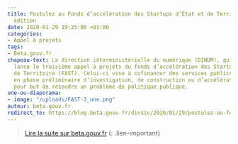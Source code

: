 ```yaml
---
title: Postulez au Fonds d’accélération des Startups d’État et de Territoire ! - 3e
  édition
date: 2020-01-29 19:25:00 +01:00
categories:
- Appel à projets
tags:
- Beta.gouv.fr
chapeau-text: La direction interministérielle du numérique (DINUM), qui porte beta.gouv.fr,
  lance le troisième appel à projets du fonds d’accélération des Startups d’État et
  de Territoire (FAST). Celui-ci vise à cofinancer des services publics numériques
  en phase préliminaire d’investigation, de construction ou d’accélération, qui ont
  pour but de résoudre un problème de politique publique.
une-ou-diaporama:
- image: "/uploads/FAST-3_une.png"
auteur: beta.gouv.fr
redirect_to: https://blog.beta.gouv.fr/dinsic/2020/01/29/postulez-au-fonds-d-acceleration-des-startups-d-etat-et-de-territoire-3eme-edition/
---
```


> [Lire la suite sur beta.gouv.fr](https://blog.beta.gouv.fr/dinsic/2020/01/29/postulez-au-fonds-d-acceleration-des-startups-d-etat-et-de-territoire-3eme-edition/)
{: .lien-important}
